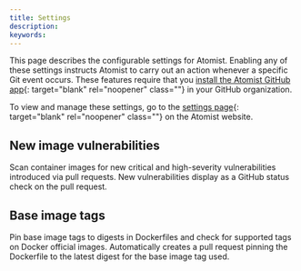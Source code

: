 ```yaml
---
title: Settings
description:
keywords:
---
```


This page describes the configurable settings for Atomist. Enabling any of these
settings instructs Atomist to carry out an action whenever a specific Git event
occurs. These features require that you
[install the Atomist GitHub app](/atomist/integrate/github/#connect-to-github){:
target="blank" rel="noopener" class=""} in your GitHub organization.

To view and manage these settings, go to the
[settings page](https://dso.docker.com/r/auth/policies){: target="blank"
rel="noopener" class=""} on the Atomist website.

## New image vulnerabilities

Scan container images for new critical and high-severity vulnerabilities
introduced via pull requests. New vulnerabilities display as a GitHub status
check on the pull request.

## Base image tags

Pin base image tags to digests in Dockerfiles and check for supported tags on
Docker official images. Automatically creates a pull request pinning the
Dockerfile to the latest digest for the base image tag used.

